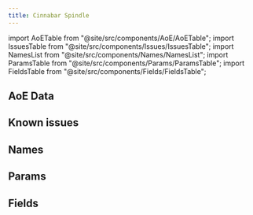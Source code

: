 ```yaml
---
title: Cinnabar Spindle
---
```


import AoETable from "@site/src/components/AoE/AoETable";
import IssuesTable from "@site/src/components/Issues/IssuesTable";
import NamesList from "@site/src/components/Names/NamesList";
import ParamsTable from "@site/src/components/Params/ParamsTable";
import FieldsTable from "@site/src/components/Fields/FieldsTable";

## AoE Data

<AoETable item_key="cinnabarspindle" data_src="weapon" />

## Known issues

<IssuesTable item_key="cinnabarspindle" data_src="weapon" />

## Names

<NamesList item_key="cinnabarspindle" data_src="weapon" />

## Params

<ParamsTable item_key="cinnabarspindle" data_src="weapon" />

## Fields

<FieldsTable item_key="cinnabarspindle" data_src="weapon" />
